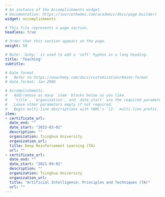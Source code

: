 ```yaml
---
# An instance of the Accomplishments widget.
# Documentation: https://sourcethemes.com/academic/docs/page-builder/
widget: accomplishments

# This file represents a page section.
headless: true

# Order that this section appears on the page.
weight: 50

# Note: `&shy;` is used to add a 'soft' hyphen in a long heading.
title: 'Teaching'
subtitle:

# Date format
#   Refer to https://wowchemy.com/docs/customization/#date-format
# date_format: Jan 2006

# Accomplishments.
#   Add/remove as many `item` blocks below as you like.
#   `title`, `organization`, and `date_start` are the required parameters.
#   Leave other parameters empty if not required.
#   Begin multi-line descriptions with YAML's `|2-` multi-line prefix.
item:
- certificate_url:
  date_end: ""
  date_start: "2022-03-01"
  description: ""
  organization: Tsinghua University
  organization_url:
  title: Deep Reinforcement Learning (TA)
  url: ""
- certificate_url:
  date_end: ""
  date_start: "2021-09-01"
  description: ""
  organization: Tsinghua University
  organization_url:
  title: "Artificial Intelligence: Principles and Techniques (TA)"
  url: ""
---
```

